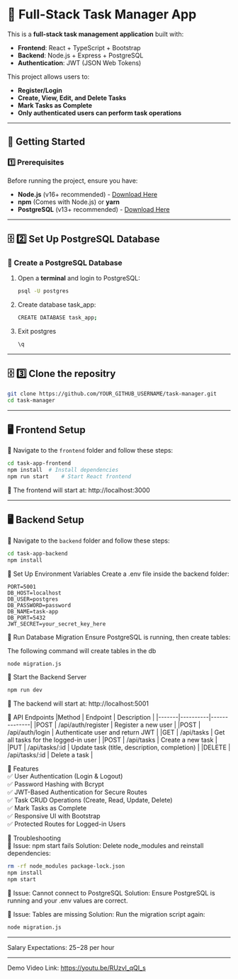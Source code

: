# 📝 Full-Stack Task Manager App

This is a **full-stack task management application** built with:
- **Frontend**: React + TypeScript + Bootstrap
- **Backend**: Node.js + Express + PostgreSQL
- **Authentication**: JWT (JSON Web Tokens)

This project allows users to:
- **Register/Login**
- **Create, View, Edit, and Delete Tasks**
- **Mark Tasks as Complete**
- **Only authenticated users can perform task operations**

---

## 🚀 Getting Started

### **1️⃣ Prerequisites**
Before running the project, ensure you have:
- **Node.js** (v16+ recommended) - [Download Here](https://nodejs.org/)
- **npm** (Comes with Node.js) or **yarn**
- **PostgreSQL** (v13+ recommended) - [Download Here](https://www.postgresql.org/)

---

## 🗄️ **2️⃣ Set Up PostgreSQL Database**
### **🔹 Create a PostgreSQL Database**
1. Open a **terminal** and login to PostgreSQL:
   ```sh
   psql -U postgres
   ```
2. Create database task_app:
   ```sh
   CREATE DATABASE task_app;
   ```
3. Exit postgres
   ```sh   
   \q
   ```

---

## 🗄️ **3️⃣ Clone the repositry**

```sh
git clone https://github.com/YOUR_GITHUB_USERNAME/task-manager.git
cd task-manager
```

---

## **🖥️ Frontend Setup**
📂 Navigate to the `frontend` folder and follow these steps:

```sh
cd task-app-frontend
npm install  # Install dependencies
npm run start    # Start React frontend
```

🔹 The frontend will start at: http://localhost:3000

---

## **🖥️ Backend Setup**
📂 Navigate to the `backend` folder and follow these steps:

```sh
cd task-app-backend
npm install
```

🔹 Set Up Environment Variables
Create a .env file inside the backend folder:
```.env
PORT=5001
DB_HOST=localhost
DB_USER=postgres
DB_PASSWORD=password
DB_NAME=task-app
DB_PORT=5432
JWT_SECRET=your_secret_key_here
```

🔹 Run Database Migration
Ensure PostgreSQL is running, then create tables:

The following command will create tables in the db
```sh
node migration.js
```
🔹 Start the Backend Server
```sh
npm run dev
```

🔹 The backend will start at:
http://localhost:5001

📌 API Endpoints
|Method |	Endpoint |	Description |
|-------|----------|--------------|
|POST	| /api/auth/register |	Register a new user |
|POST	| /api/auth/login |	Authenticate user and return JWT |
|GET | /api/tasks |	Get all tasks for the logged-in user |
|POST |	/api/tasks |	Create a new task |
|PUT |	/api/tasks/:id |	Update task (title, description, completion) |
|DELETE |	/api/tasks/:id |	Delete a task |

🎨 Features  
✅ User Authentication (Login & Logout)  
✅ Password Hashing with Bcrypt  
✅ JWT-Based Authentication for Secure Routes  
✅ Task CRUD Operations (Create, Read, Update, Delete)  
✅ Mark Tasks as Complete  
✅ Responsive UI with Bootstrap  
✅ Protected Routes for Logged-in Users  

📌 Troubleshooting  
🔹 Issue: npm start fails
Solution: Delete node_modules and reinstall dependencies:
```sh
rm -rf node_modules package-lock.json
npm install
npm start
```

🔹 Issue: Cannot connect to PostgreSQL
Solution: Ensure PostgreSQL is running and your .env values are correct.  

🔹 Issue: Tables are missing
Solution: Run the migration script again:  
```sh
node migration.js
```
---

Salary Expectations: 25$-28$ per hour

---

Demo Video Link: https://youtu.be/RUzvl_qQI_s  